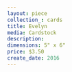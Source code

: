 ```yaml
---
layout: piece
collection_: cards
title: Evelyn
media: Cardstock
description:
dimensions: 5" x 6"
price: $3.50
create_date: 2016
---
```

